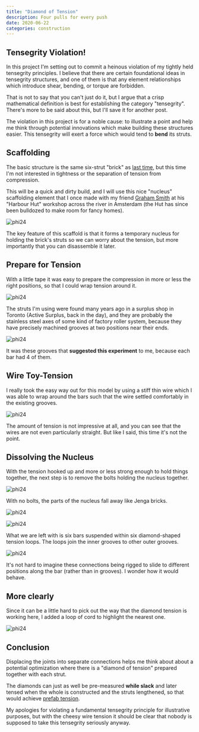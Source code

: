 ```yaml
---
title: "Diamond of Tension"
description: Four pulls for every push
date: 2020-06-22
categories: construction
---
```


## Tensegrity Violation!

In this project I'm setting out to commit a heinous violation of my tightly held tensegrity principles. I believe that there are certain foundational ideas in tensegrity structures, and one of them is that any element relationships which introduce shear, bending, or torque are forbidden. 

That is not to say that you can't just do it, but I argue that a crisp mathematical definition is best for establishing the category "tensegrity". There's more to be said about this, but I'll save it for another post.

The violation in this project is for a noble cause: to illustrate a point and help me think through potential innovations which make building these structures easier. This tensegrity will exert a force which would tend to **bend** its struts.

## Scaffolding

The basic structure is the same six-strut "brick" as [last time](/construction/2020/06/15/prefab-tension-1), but this time I'm not interested in tightness or the separation of tension from compression.

This will be a quick and dirty build, and I will use this nice "nucleus" scaffolding element that I once made with my friend [Graham Smith](https://grahamthomassmith.com/curriculum-vitae/) at his "Harbour Hut" workshop across the river in Amsterdam (the Hut has since been bulldozed to make room for fancy homes).

![phi24][phi24-0]

The key feature of this scaffold is that it forms a temporary nucleus for holding the brick's struts so we can worry about the tension, but more importantly that you can disassemble it later.

## Prepare for Tension

With a little tape it was easy to prepare the compression in more or less the right positions, so that I could wrap tension around it.

![phi24][phi24-1]

The struts I'm using were found many years ago in a surplus shop in Toronto (Active Surplus, back in the day), and they are probably the stainless steel axes of some kind of factory roller system, because they have precisely machined grooves at two positions near their ends. 

![phi24][phi24-2]

It was these grooves that **suggested this experiment** to me, because each bar had 4 of them.

## Wire Toy-Tension

I really took the easy way out for this model by using a stiff thin wire which I was able to wrap around the bars such that the wire settled comfortably in the existing grooves.

![phi24][phi24-a]

The amount of tension is not impressive at all, and you can see that the wires are not even particularly straight. But like I said, this time it's not the point.

## Dissolving the Nucleus

With the tension hooked up and more or less strong enough to hold things together, the next step is to remove the bolts holding the nucleus together.

![phi24][phi24-b]

With no bolts, the parts of the nucleus fall away like Jenga bricks.

![phi24][phi24-c]

![phi24][phi24-d]

What we are left with is six bars suspended within six diamond-shaped tension loops. The loops join the inner grooves to other outer grooves.

![phi24][phi24-e]

It's not hard to imagine these connections being rigged to slide to different positions along the bar (rather than in grooves). I wonder how it would behave.

## More clearly

Since it can be a little hard to pick out the way that the diamond tension is working here, I added a loop of cord to highlight the nearest one.

![phi24][phi24-z]

## Conclusion

Displacing the joints into separate connections helps me think about about a potential optimization where there is a "diamond of tension" prepared together with each strut.

The diamonds can just as well be pre-measured **while slack** and later tensed when the whole is constructed and the struts lengthened, so that would achieve [prefab tension](/construction/2020/06/15/prefab-tension-1).

My apologies for violating a fundamental tensegrity principle for illustrative purposes, but with the cheesy wire tension it should be clear that nobody is supposed to take this tensegrity seriously anyway.

[phi24-0]: https://pretenst.com/images/2020-06/phi24-0.jpg
[phi24-1]: https://pretenst.com/images/2020-06/phi24-1.jpg
[phi24-2]: https://pretenst.com/images/2020-06/phi24-2.jpg
[phi24-a]: https://pretenst.com/images/2020-06/phi24-a.jpg
[phi24-b]: https://pretenst.com/images/2020-06/phi24-b.jpg
[phi24-c]: https://pretenst.com/images/2020-06/phi24-c.jpg
[phi24-d]: https://pretenst.com/images/2020-06/phi24-d.jpg
[phi24-e]: https://pretenst.com/images/2020-06/phi24-e.jpg
[phi24-z]: https://pretenst.com/images/2020-06/phi24-z.jpg
